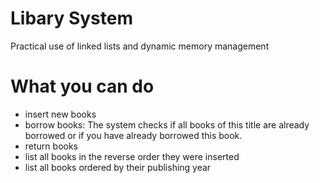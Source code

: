 # Libary System
Practical use of linked lists and dynamic memory management

# What you can do
- insert new books
- borrow books: The system checks if all books of this title are already borrowed or if you have already borrowed this book.
- return books
- list all books in the reverse order they were inserted
- list all books ordered by their publishing year 
